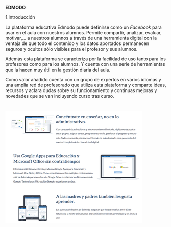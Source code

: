 **EDMODO**

1.Introducción

La plataforma educativa Edmodo puede definirse como un _Facebook_ para usar en el aula con nuestros alumnos. Permite compartir, analizar, evaluar, motivar,… a nuestros alumnos a través de una herramienta digital con la ventaja de que todo el contenido y los datos aportados permanecen seguros y ocultos sólo visibles para el profesor y sus alumnos.

Además esta plataforma se caracteriza por la facilidad de uso tanto para los profesores como para los alumnos. Y cuenta con una serie de herramientas que la hacen muy útil en la gestión diaria del aula.

Como valor añadido cuenta con un grupo de expertos en varios idiomas y una amplia red de profesorado que utiliza esta plataforma y comparte ideas, recursos y aclara dudas sobre su funcionamiento y continuas mejoras y novedades que se van incluyendo curso tras curso.

# ![](/assets/import.png)



